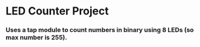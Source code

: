 # LED Counter Project

### Uses a tap module to count numbers in binary using 8 LEDs (so max number is 255).
